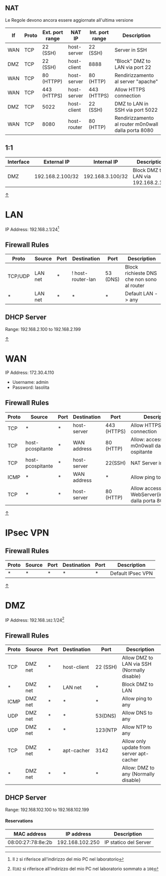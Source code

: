 ## NAT
Le Regole devono ancora essere aggiornate all'ultima versione

| If | Proto | Ext. port range | NAT IP | Int. port range | Description |
| --- | --- | --- | --- | --- | --- |
| WAN | TCP | 22 (SSH) | host-server | 22 (SSH) | Server in SSH |
| DMZ | TCP | 22 (SSH) | host-client | 8888 | "Block" DMZ to LAN via port 22 |
| WAN | TCP | 80 (HTTPP) | host-server | 80 (HTTP) | Rendirizzamento al server "apache" |
| WAN | TCP | 443 (HTTPS) | host-server | 443 (HTTPS) | Allow HTTPS connection |
| DMZ | TCP | 5022 | host-client | 22 (SSH) | DMZ to LAN in SSH via port 5022 |
| WAN | TCP | 8080 | host-router | 80 (HTTP) | Rendirizzamento al router m0n0wall dalla porta 8080 |

## 1:1

| Interface | External IP | Internal IP | Description |
| --- | --- | --- | --- |
| DMZ | 192.168.2.100/32 | 192.168.3.100/32 | Block DMZ to LAN via 192.168.2.100 |

[↑](#indice)
# LAN
IP Address: 192.168.`2`.1/24[^lan]
[^lan]: Il `2` si riferisce all'indirizzo del mio PC nel laboratorio

## Firewall Rules
| Proto | Source | Port | Destination | Port | Description |
| --- | --- | --- | --- | --- | --- |
| TCP/UDP | LAN net | * | ! host-router-lan | 53 (DNS) | Block richieste DNS che non sono al router |
| * | LAN net | * | * | * | Default LAN -> any |

## DHCP Server
Range: 192.168.2.100 to 192.168.2.199

[↑](#indice)
# WAN
IP Address: 172.30.4.110

- Username: admin
- Password: lasolita
## Firewall Rules
| Proto | Source | Port | Destination | Port | Description |
| --- | --- | --- | --- | --- | --- |
| TCP | * | * | host-server | 443 (HTTPS) | Allow HTTPS connection |
| TCP | host-pcospitante | * | WAN address | 80 (HTTP) | Allow: accesso web al m0n0wall dal PC ospitante |
| TCP | host-pcospitante | * | host-server | 22(SSH) | NAT Server in SSH |
| ICMP | * | * | WAN address | * | Allow ping to WAN |
| TCP | * | * | host-server | 80 (HTTP) | Allow accesso al WebServer(index.html) dalla porta 80 |
[↑](#indice)

# IPsec VPN

## Firewall Rules
| Proto | Source | Port | Destination | Port | Description |
| --- | --- | --- | --- | --- | --- |
| * | * | * | * | * | Default IPsec VPN |

[↑](#indice)
# DMZ
IP Address: 192.168.`102`.1/24[^dmz]
[^dmz]: Il`102` si riferisce all'indirizzo del mio PC nel laboratorio sommato a `100`

## Firewall Rules
| Proto | Source | Port | Destination | Port | Description |
| --- | --- | --- | --- | --- | --- |
| TCP | DMZ net | * | host-client | 22 (SSH) | Allow DMZ to LAN via SSH (Normally disable) |
| * | DMZ net | * | LAN net | * | Block DMZ to LAN |
| ICMP | DMZ net | * | * | * | Allow ping to any |
| UDP | DMZ net | * | * | 53(DNS) | Allow DNS to any |
| UDP | DMZ net | * | * | 123(NTP | Allow NTP to any |
| TCP | DMZ net | * | apt-cacher | 3142 | Allow only update from server apt-cacher |
| * | DMZ net | * | * | * | Allow: DMZ to any (Normally disable) |

## DHCP Server
Range: 192.168.102.100 to 192.168.102.199

#### Reservations
| MAC address | IP address | Description |
| --- | --- | --- |
| 08:00:27:78:8e:2b | 192.168.102.250 | IP statico del Server |
